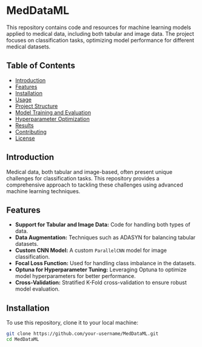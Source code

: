 # MedDataML

This repository contains code and resources for machine learning models applied to medical data, including both tabular and image data. The project focuses on classification tasks, optimizing model performance for different medical datasets.

## Table of Contents

- [Introduction](#introduction)
- [Features](#features)
- [Installation](#installation)
- [Usage](#usage)
- [Project Structure](#project-structure)
- [Model Training and Evaluation](#model-training-and-evaluation)
- [Hyperparameter Optimization](#hyperparameter-optimization)
- [Results](#results)
- [Contributing](#contributing)
- [License](#license)

## Introduction

Medical data, both tabular and image-based, often present unique challenges for classification tasks. This repository provides a comprehensive approach to tackling these challenges using advanced machine learning techniques.

## Features

- **Support for Tabular and Image Data:** Code for handling both types of data.
- **Data Augmentation:** Techniques such as ADASYN for balancing tabular datasets.
- **Custom CNN Model:** A custom `ParallelCNN` model for image classification.
- **Focal Loss Function:** Used for handling class imbalance in the datasets.
- **Optuna for Hyperparameter Tuning:** Leveraging Optuna to optimize model hyperparameters for better performance.
- **Cross-Validation:** Stratified K-Fold cross-validation to ensure robust model evaluation.

## Installation

To use this repository, clone it to your local machine:

```bash
git clone https://github.com/your-username/MedDataML.git
cd MedDataML
